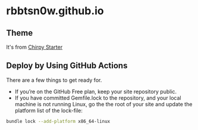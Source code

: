 # rbbtsn0w.github.io

## Theme

It's from [Chirpy Starter](https://github.com/cotes2020/chirpy-starter)

## Deploy by Using GitHub Actions

There are a few things to get ready for.

* If you’re on the GitHub Free plan, keep your site repository public.
* If you have committed Gemfile.lock to the repository, and your local machine is not running Linux, go the the root of your site and update the platform list of the lock-file:

```Bash
bundle lock --add-platform x86_64-linux
```
